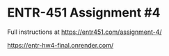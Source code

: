 # ENTR-451 Assignment #4

Full instructions at https://entr451.com/assignment-4/

https://entr-hw4-final.onrender.com/ 

